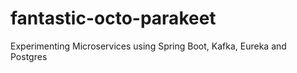 # fantastic-octo-parakeet
Experimenting Microservices using Spring Boot, Kafka, Eureka and Postgres
